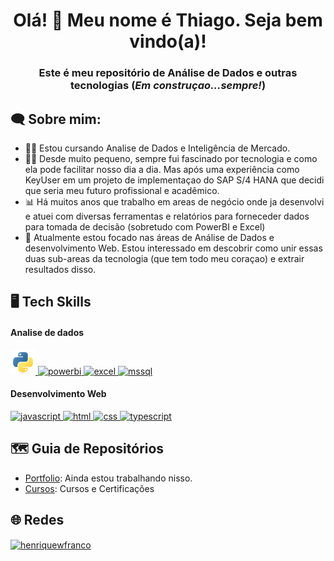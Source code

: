 <h1 align="center">Olá! 👋 Meu nome é Thiago. Seja bem vindo(a)!</h1>
<h3 align="center">Este é meu repositório de Análise de Dados e outras tecnologias (<em>Em construçao...sempre!</em>)</h3>

<h2 align="left">🗨 Sobre mim:</h2>

 - 👨‍🎓 Estou cursando Analise de Dados e Inteligência de Mercado.
 - 👨‍💻 Desde muito pequeno, sempre fui fascinado por tecnologia e como ela pode facilitar nosso dia a dia. Mas após uma experiência como KeyUser em um projeto de implementaçao do SAP S/4 HANA que decidi que seria meu futuro profissional e acadêmico.  
 - 📊 Há muitos anos que trabalho em areas de negócio onde ja desenvolvi e atuei com diversas ferramentas e relatórios para forneceder dados para tomada de decisão  (sobretudo com PowerBI e Excel)
 - 🔭 Atualmente estou focado nas áreas de Análise de Dados e desenvolvimento Web. Estou interessado em descobrir como unir essas duas sub-areas da tecnologia (que tem todo meu coraçao) e extrair resultados disso.

<h2 align="left">🖥 Tech Skills</h2>

<p align="left">  
  <h4>Analise de dados</h4>
  <a href="https://www.python.org" target="_blank" rel="noreferrer"> <img src="https://raw.githubusercontent.com/devicons/devicon/master/icons/python/python-original.svg" alt="python" width="40" height="40"/> </a> 
  <a href="https://powerbi.microsoft.com/" target="_blank" rel="noreferrer"> <img src="https://upload.wikimedia.org/wikipedia/commons/thumb/c/cf/New_Power_BI_Logo.svg/630px-New_Power_BI_Logo.svg.png" alt="powerbi" width="40" height="40"/> 
  <a href="https://www.microsoft.com/pt-br/microsoft-365/excel" target="_blank" rel="noreferrer"> <img src="https://seeklogo.com/images/E/excel-logo-974BFF9CB9-seeklogo.com.png" alt="excel" width="40" height="40"/> 
  <a href="https://www.microsoft.com/en-us/sql-server" target="_blank" rel="noreferrer"> <img src="https://www.svgrepo.com/show/303229/microsoft-sql-server-logo.svg" alt="mssql" width="40" height="40"/> </a> 
    </p> 
  
<h4>Desenvolvimento Web</h4>
  <a href="https://www.javascript.com/" target="_blank" rel="noreferrer"> <img src="https://upload.wikimedia.org/wikipedia/commons/thumb/6/6a/JavaScript-logo.png/600px-JavaScript-logo.png?20120221235433" alt="javascript" width="40" height="40"/> </a> 
  <a href="" target="_blank" rel="noreferrer"> <img src="https://upload.wikimedia.org/wikipedia/commons/thumb/3/38/HTML5_Badge.svg/512px-HTML5_Badge.svg.png?20110131171049" alt="html" width="40" height="40"/> 
  <a href="" target="_blank" rel="noreferrer"> <img src="https://upload.wikimedia.org/wikipedia/commons/thumb/6/62/CSS3_logo.svg/512px-CSS3_logo.svg.png?20210705212817" alt="css" width="40" height="40"/> 
  <a href="" target="_blank" rel="noreferrer"> <img src="https://upload.wikimedia.org/wikipedia/commons/thumb/4/4c/Typescript_logo_2020.svg/512px-Typescript_logo_2020.svg.png" alt="typescript" width="40" height="40"/> </a>
    </p> 

###
  <h2 align="left">🗺 Guia de Repositórios</h2>

 - [Portfolio](https://github.com/bandeirathiago?tab=repositories): Ainda estou trabalhando nisso.
 - [Cursos](https://github.com/bandeirathiago/Cursos): Cursos e Certificações

<h2 align="left">🌐 Redes</h2>
<div style="display: inline_block">
 <p align="left">
 <a href="https://www.linkedin.com/in/thiago-santos-2b74b5143/" target="blank"><img align="center" src="https://raw.githubusercontent.com/rahuldkjain/github-profile-readme-generator/master/src/images/icons/Social/linked-in-alt.svg" alt="henriquewfranco" height="30" width="40" /></a>
 </p>
</div>
